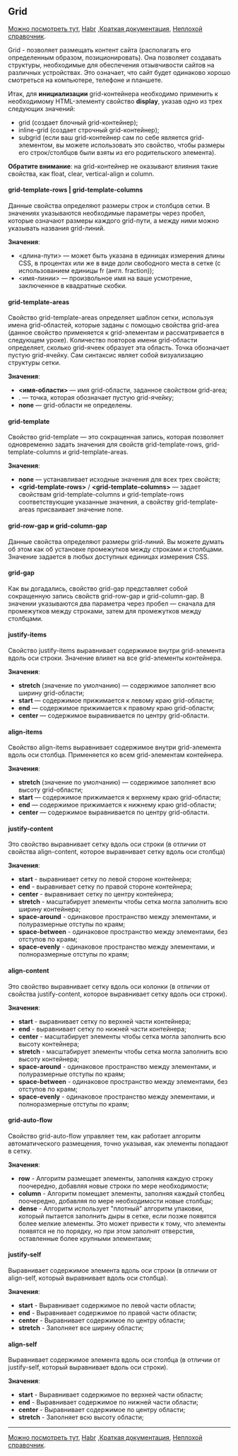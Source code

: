 ## Grid

[Можно посмотреть тут](https://idg.net.ua/blog/uchebnik-css/razmetka-css/grid/container), [Habr](https://habr.com/ru/company/macloud/blog/564182/) ,[Краткая документация](https://tpverstak.ru/grid/), [Неплохой справочник](https://hcdev.ru/grid/).

Grid - позволяет размещать контент сайта (располагать его определенным образом, позиционировать). Она позволяет создавать структуры, необходимые для обеспечения отзывчивости сайтов на различных устройствах. Это означает, что сайт будет одинаково хорошо смотреться на компьютере, телефоне и планшете.

Итак, для **инициализации** grid-контейнера необходимо применить к необходимому HTML-элементу свойство **display**, указав одно из трех следующих значений:

- grid (создает блочный grid-контейнер);
- inline-grid (создает строчный grid-контейнер);
- subgrid (если ваш grid-контейнер сам по себе является grid-элементом, вы можете использовать это свойство, чтобы размеры его строк/столбцов были взяты из его родительского элемента).

**Обратите внимание**: на grid-контейнер не оказывают влияния такие свойства, как float, clear, vertical-align и column.

#### grid-template-rows | grid-template-columns

Данные свойства определяют размеры строк и столбцов сетки. В значениях указываются необходимые параметры через пробел, которые означают размеры каждого grid-пути, а между ними можно указывать названия grid-линий.

**Значения**:

- <длина-пути> — может быть указана в единицах измерения длины CSS, в процентах или же в виде доли свободного места в сетке (с использованием единицы fr (англ. fraction));
- <имя-линии> — произвольное имя на ваше усмотрение, заключенное в квадратные скобки.

#### grid-template-areas

Свойство grid-template-areas определяет шаблон сетки, используя имена grid-областей, которые заданы с помощью свойства grid-area (данное свойство применяется к grid-элементам и рассматривается в следующем уроке). Количество повторов имени grid-области определяет, сколько grid-ячеек образует эта область. Точка обозначает пустую grid-ячейку. Сам синтаксис являет собой визуализацию структуры сетки.

**Значения**:

- **<имя-области>** — имя grid-области, заданное свойством grid-area;
- . — точка, которая обозначает пустую grid-ячейку;
- **none** — grid-области не определены.

#### grid-template

Свойство grid-template — это сокращенная запись, которая позволяет одновременно задать значения для свойств grid-template-rows, grid-template-columns и grid-template-areas.

**Значения**:

- **none** — устанавливает исходные значения для всех трех свойств;
- **\<grid-template-rows>** / **\<grid-template-columns>** — задает свойствам grid-template-columns и grid-template-rows соответствующие указанные значения, а свойству grid-template-areas присваивает значение none.

#### grid-row-gap и grid-column-gap

Данные свойства определяют размеры grid-линий. Вы можете думать об этом как об установке промежутков между строками и столбцами. Значение задается в любых доступных единицах измерения CSS.

#### grid-gap

Как вы догадались, свойство grid-gap представляет собой сокращенную запись свойств grid-row-gap и grid-column-gap. В значении указываются два параметра через пробел — сначала для промежутков между строками, затем для промежутков между столбцами.

#### justify-items

Свойство justify-items выравнивает содержимое внутри grid-элемента вдоль оси строки. Значение влияет на все grid-элементы контейнера.

**Значения**:

- **stretch** (значение по умолчанию) — содержимое заполняет всю ширину grid-области;
- **start** — содержимое прижимается к левому краю grid-области;
- **end** — содержимое прижимается к правому краю grid-области;
- **center** — содержимое выравнивается по центру grid-области.

#### align-items

Свойство align-items выравнивает содержимое внутри grid-элемента вдоль оси столбца. Применяется ко всем grid-элементам контейнера.

**Значения**:

- **stretch** (значение по умолчанию) — содержимое заполняет всю высоту grid-области;
- **start** — содержимое прижимается к верхнему краю grid-области;
- **end** — содержимое прижимается к нижнему краю grid-области;
- **center** — содержимое выравнивается по центру grid-области.

#### justify-content

Это свойство выравнивает сетку вдоль оси строки (в отличии от свойства align-content, которое выравнивает сетку вдоль оси столбца)

**Значения**:

- **start** - выравнивает сетку по левой стороне контейнера;
- **end** - выравнивает сетку по правой стороне контейнера;
- **center** - выравнивает сетку по центру контейнера;
- **stretch** - масштабирует элементы чтобы сетка могла заполнить всю ширину контейнера;
- **space-around** - одинаковое пространство между элементами, и полуразмерные отступы по краям;
- **space-between** - одинаковое пространство между элементами, без отступов по краям;
- **space-evenly** - одинаковое пространство между элементами, и полноразмерные отступы по краям;

#### align-content

Это свойство выравнивает сетку вдоль оси колонки (в отличии от свойства justify-content, которое выравнивает сетку вдоль оси строки).

**Значения**:

- **start** - выравнивает сетку по верхней части контейнера;
- **end** - выравнивает сетку по нижней части контейнера;
- **center** - масштабирует элементы чтобы сетка могла заполнить всю высоту контейнера;
- **stretch** - масштабирует элементы чтобы сетка могла заполнить всю высоту контейнера;
- **space-around** - одинаковое пространство между элементами, и полуразмерные отступы по краям;
- **space-between** - одинаковое пространство между элементами, без отступов по краям;
- **space-evenly** - одинаковое пространство между элементами, и полноразмерные отступы по краям;

#### grid-auto-flow

Свойство grid-auto-flow управляет тем, как работает алгоритм автоматического размещения, точно указывая, как элементы попадают в сетку.

**Значения**:

- **row** - Алгоритм размещает элементы, заполняя каждую строку поочередно, добавляя новые строки по мере необходимости;
- **column** - Алгоритм помещает элементы, заполняя каждый столбец поочередно, добавляя по мере необходимости новые столбцы;
- **dense** - Алгоритм использует "плотный" алгоритм упаковки, который пытается заполнить дыры в сетке, если позже появятся более мелкие элементы. Это может привести к тому, что элементы появятся не по порядку, но при этом заполнят отверстия, оставленные более крупными элементами;

#### justify-self

Выравнивает содержимое элемента вдоль оси строки (в отличии от align-self, который выравнивает вдоль оси столбца).

**Значения**:

- **start** - Выравнивает содержимое по левой части области;
- **end** - Выравнивает содержимое по правой части области;
- **center** - Выравнивает содержимое по центру области;
- **stretch** - Заполняет все ширину области;

#### align-self

Выравнивает содержимое элемента вдоль оси столбца (в отличии от justify-self, который выравнивает вдоль оси строки).

**Значения**:

- **start** - Выравнивает содержимое по верхней части области;
- **end** - Выравнивает содержимое по нижней части области;
- **center** - Выравнивает содержимое по центру области;
- **stretch** - Заполняет всю высоту области;

---

[Можно посмотреть тут](https://idg.net.ua/blog/uchebnik-css/razmetka-css/grid/container), [Habr](https://habr.com/ru/company/macloud/blog/564182/) ,[Краткая документация](https://tpverstak.ru/grid/), [Неплохой справочник](https://hcdev.ru/grid/).
